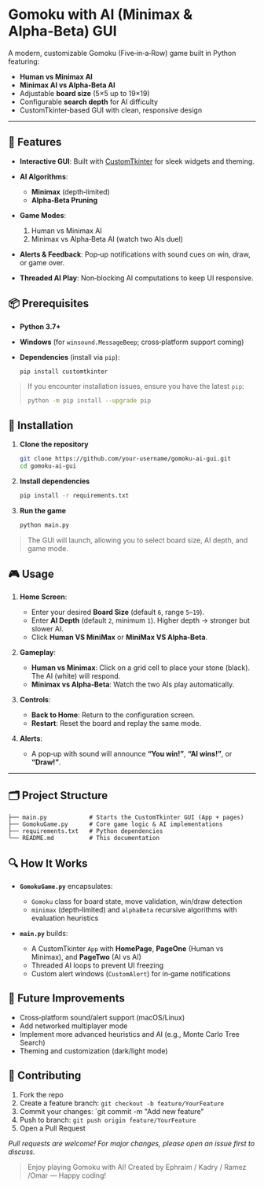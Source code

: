 # Gomoku with AI (Minimax & Alpha‑Beta) GUI

A modern, customizable Gomoku (Five‑in‑a‑Row) game built in Python featuring:

* **Human vs Minimax AI**
* **Minimax AI vs Alpha‑Beta AI**
* Adjustable **board size** (5×5 up to 19×19)
* Configurable **search depth** for AI difficulty
* CustomTkinter‑based GUI with clean, responsive design

---

## 🔧 Features

* **Interactive GUI**: Built with [CustomTkinter](https://github.com/TomSchimansky/CustomTkinter) for sleek widgets and theming.
* **AI Algorithms**:

  * **Minimax** (depth‑limited)
  * **Alpha‑Beta Pruning**
* **Game Modes**:

  1. Human vs Minimax AI
  2. Minimax vs Alpha‑Beta AI (watch two AIs duel)
* **Alerts & Feedback**: Pop‑up notifications with sound cues on win, draw, or game over.
* **Threaded AI Play**: Non‑blocking AI computations to keep UI responsive.

## 📦 Prerequisites

* **Python 3.7+**
* **Windows** (for `winsound.MessageBeep`; cross‑platform support coming)
* **Dependencies** (install via `pip`):

  ```bash
  pip install customtkinter
  ```

> If you encounter installation issues, ensure you have the latest `pip`:
>
> ```bash
> python -m pip install --upgrade pip
> ```

## 🚀 Installation

1. **Clone the repository**

   ```bash
   git clone https://github.com/your‑username/gomoku‑ai‑gui.git
   cd gomoku‑ai‑gui
   ```

2. **Install dependencies**

   ```bash
   pip install -r requirements.txt
   ```

3. **Run the game**

   ```bash
   python main.py
   ```

> The GUI will launch, allowing you to select board size, AI depth, and game mode.

## 🎮 Usage

1. **Home Screen**:

   * Enter your desired **Board Size** (default `6`, range `5`–`19`).
   * Enter **AI Depth** (default `2`, minimum `1`). Higher depth → stronger but slower AI.
   * Click **Human VS MiniMax** or **MiniMax VS Alpha‑Beta**.

2. **Gameplay**:

   * **Human vs Minimax**: Click on a grid cell to place your stone (black). The AI (white) will respond.
   * **Minimax vs Alpha‑Beta**: Watch the two AIs play automatically.

3. **Controls**:

   * **Back to Home**: Return to the configuration screen.
   * **Restart**: Reset the board and replay the same mode.

4. **Alerts**:

   * A pop‑up with sound will announce **“You win!”**, **“AI wins!”**, or **“Draw!”**.

---

## 🗂️ Project Structure

```text
├── main.py            # Starts the CustomTkinter GUI (App + pages)
├── GomokuGame.py      # Core game logic & AI implementations
├── requirements.txt   # Python dependencies
└── README.md          # This documentation
```

## 🔍 How It Works

* **`GomokuGame.py`** encapsulates:

  * `Gomoku` class for board state, move validation, win/draw detection
  * `minimax` (depth‑limited) and `alphaBeta` recursive algorithms with evaluation heuristics
* **`main.py`** builds:

  * A CustomTkinter `App` with **HomePage**, **PageOne** (Human vs Minimax), and **PageTwo** (AI vs AI)
  * Threaded AI loops to prevent UI freezing
  * Custom alert windows (`CustomAlert`) for in‑game notifications

## 🎯 Future Improvements

* Cross‑platform sound/alert support (macOS/Linux)
* Add networked multiplayer mode
* Implement more advanced heuristics and AI (e.g., Monte Carlo Tree Search)
* Theming and customization (dark/light mode)

## 🤝 Contributing

1. Fork the repo
2. Create a feature branch: `git checkout -b feature/YourFeature`
3. Commit your changes: \`git commit -m "Add new feature"
4. Push to branch: `git push origin feature/YourFeature`
5. Open a Pull Request

*Pull requests are welcome! For major changes, please open an issue first to discuss.*



> Enjoy playing Gomoku with AI!
> Created by Ephraim / Kadry / Ramez /Omar
— Happy coding!
